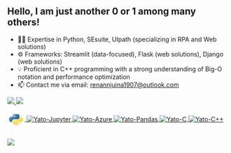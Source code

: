 ## Hello, I am just another 0 or 1 among many others!

- 🧑‍💻 Expertise in Python, SEsuite, UIpath (specializing in RPA and Web solutions)
- ⚙️ Frameworks: Streamlit (data-focused), Flask (web solutions), Django (web solutions)
- 💡 Proficient in C++ programming with a strong understanding of Big-O notation and performance optimization
- 📫 Contact me via email: renannjuina1907@outlook.com

<div>
<a href="https://github.com/devYato">
<img height="180em" src="https://github-readme-stats.vercel.app/api?username=devYato&show_icons=true&theme=onedark&include_all_commits=true&count_private=true"/>
<img height="180em" src="https://github-readme-stats.vercel.app/api/top-langs/?username=devYato&layout=compact&langs_count=10&theme=onedark"/>
</div>

<div style="display: inline_block"><br>
    <img align="center" alt="Yato-Python" height="30" width="40" src="https://raw.githubusercontent.com/devicons/devicon/master/icons/python/python-original.svg">
    <img align="center" alt="Yato-Jupyter" height="30" width="40" src="https://cdn.jsdelivr.net/gh/devicons/devicon/icons/jupyter/jupyter-original.svg">
    <img align="center" alt="Yato-Azure" height="30" width="40" src="https://cdn.jsdelivr.net/gh/devicons/devicon/icons/azure/azure-original.svg">
    <img align="center" alt="Yato-Pandas" height="30" width="40" src="https://cdn.jsdelivr.net/gh/devicons/devicon/icons/pandas/pandas-original.svg">
    <img align="center" alt="Yato-C" height="30" width="40" src="https://cdn.jsdelivr.net/gh/devicons/devicon/icons/c/c-original.svg">
    <img align="center" alt="Yato-C++" height="30" width="40" src="https://cdn.jsdelivr.net/gh/devicons/devicon/icons/c++/c++-original.svg">
</div>

##

<div> 
    <a href="https://www.linkedin.com/in/renann-silva-b29260240/" target="_blank"><img src="https://img.shields.io/badge/-LinkedIn-%230077B5?style=for-the-badge&logo=linkedin&logoColor=white" target="_blank"></a> 
</div>
